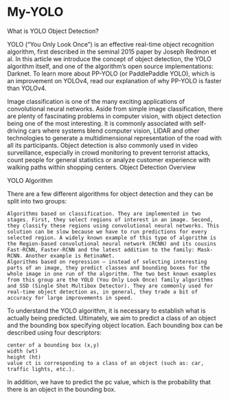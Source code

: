 # My-YOLO
What is YOLO Object Detection?

YOLO (“You Only Look Once”) is an effective real-time object recognition algorithm, first described in the seminal 2015 paper by Joseph Redmon et al. In this article we introduce the concept of object detection, the YOLO algorithm itself, and one of the algorithm’s open source implementations: Darknet. To learn more about PP-YOLO (or PaddlePaddle YOLO), which is an improvement on YOLOv4, read our explanation of why PP-YOLO is faster than YOLOv4. 

Image classification is one of the many exciting applications of convolutional neural networks. Aside from simple image classification, there are plenty of fascinating problems in computer vision, with object detection being one of the most interesting. It is commonly associated with self-driving cars where systems blend computer vision, LIDAR and other technologies to generate a multidimensional representation of the road with all its participants. Object detection is also commonly used in video surveillance, especially in crowd monitoring to prevent terrorist attacks, count people for general statistics or analyze customer experience with walking paths within shopping centers.
Object Detection Overview

YOLO Algorithm

There are a few different algorithms for object detection and they can be split into two groups:

    Algorithms based on classification. They are implemented in two stages. First, they select regions of interest in an image. Second, they classify these regions using convolutional neural networks. This solution can be slow because we have to run predictions for every selected region. A widely known example of this type of algorithm is the Region-based convolutional neural network (RCNN) and its cousins Fast-RCNN, Faster-RCNN and the latest addition to the family: Mask-RCNN. Another example is RetinaNet.
    Algorithms based on regression – instead of selecting interesting parts of an image, they predict classes and bounding boxes for the whole image in one run of the algorithm. The two best known examples from this group are the YOLO (You Only Look Once) family algorithms and SSD (Single Shot Multibox Detector). They are commonly used for  real-time object detection as, in general, they trade a bit of accuracy for large improvements in speed.

To understand the YOLO algorithm, it is necessary to establish what is actually being predicted. Ultimately, we aim to predict a class of an object and the bounding box specifying object location. Each bounding box can be described using four descriptors:

    center of a bounding box (x,y)
    width (wt)
    height (ht)
    value ct is corresponding to a class of an object (such as: car, traffic lights, etc.).

In addition, we have to predict the pc value, which is the probability that there is an object in the bounding box.

